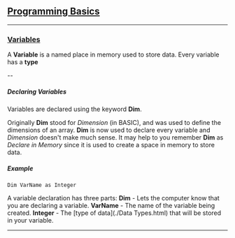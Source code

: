 ## <a name="pagetop" href="#pagetop">Programming Basics</a> ##

----------
### <a name=variables href=#variables>Variables</a> ###
A **Variable** is a named place in memory used to store data. Every variable has a **type**

--

##### Declaring Variables #####
Variables are declared using the keyword **Dim**. 

Originally **Dim** stood for *Dimension* (in BASIC), and was used to define the dimensions of an array. **Dim** is now used to declare every variable and *Dimension* doesn't make much sense. It may help to you remember **Dim** as *Declare in Memory* since it is used to create a space in memory to store data.


##### Example #####
```VB
Dim VarName as Integer
```

A variable declaration has three parts:
**Dim** - Lets the computer know that you are declaring a variable.
**VarName** - The name of the variable being created.
**Integer** - The [type of data](./Data Types.html) that will be stored in your variable.

----------
